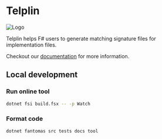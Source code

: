 # Telplin

![Logo](https://raw.githubusercontent.com/nojaf/telplin/main/Telplin.png)

Telplin helps F# users to generate matching signature files for implementation files.

Checkout our [documentation](https://nojaf.com/telplin/docs/) for more information.

## Local development

### Run online tool

```bash
dotnet fsi build.fsx -- -p Watch
```

### Format code

```bash
dotnet fantomas src tests docs tool
```
